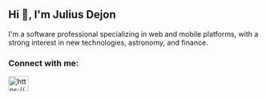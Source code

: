 <h2>Hi 👋, I'm Julius Dejon</h2>

I'm a software professional specializing in web and mobile platforms, with a strong interest in new technologies, astronomy, and finance.

<h3 align="left">Connect with me:</h3>
<p align="left">
<a href="https://linkedin.com/in/julius-dejon" target="blank"><img align="center" src="https://raw.githubusercontent.com/rahuldkjain/github-profile-readme-generator/master/src/images/icons/Social/linked-in-alt.svg" alt="https://www.linkedin.com/in/julius-dejon" height="30" width="40" /></a>
</p>

